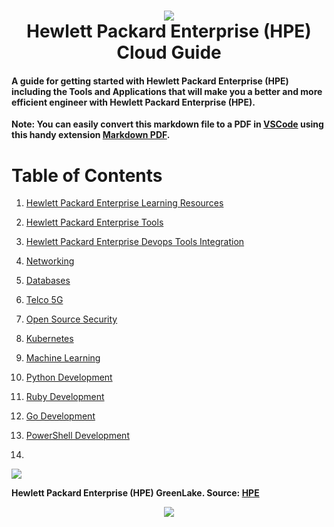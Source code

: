 <h1 align="center">
 <img src="https://user-images.githubusercontent.com/45159366/117585937-24126600-b0ca-11eb-87cc-dbcbc23173f7.png">
  <br />
Hewlett Packard Enterprise (HPE) Cloud Guide
</h1>

 #### A guide for getting started with Hewlett Packard Enterprise (HPE) including the Tools and Applications that will make you a better and more efficient engineer with Hewlett Packard Enterprise (HPE).
 
 **Note: You can easily convert this markdown file to a PDF in [VSCode](https://code.visualstudio.com/) using this handy extension [Markdown PDF](https://marketplace.visualstudio.com/items?itemName=yzane.markdown-pdf).**
 
 
# Table of Contents

1. [Hewlett Packard Enterprise Learning Resources](https://github.com/mikeroyal/HPE-Guide/blob/main/README.md#HPE-GreenLake-learning-resources)

2. [Hewlett Packard Enterprise Tools](https://github.com/mikeroyal/HPE-Guide/blob/main/README.md#HPE-GreenLake-tools)

3. [Hewlett Packard Enterprise Devops Tools Integration](https://github.com/mikeroyal/DigitalOcean-Guide/blob/main/README.md#HPE-GreenLake-devops-tools-integration)
 
4. [Networking](https://github.com/mikeroyal/HPE-Guide/blob/main/README.md#networking)

5. [Databases](https://github.com/mikeroyal/HPE-Guide/blob/main/README.md#databases)

6. [Telco 5G](https://github.com/mikeroyal/HPE-Guide/blob/main/README.md#telco-5g)

7. [Open Source Security](https://github.com/mikeroyal/HPE-Guide/blob/main/README.md#open-source-security)

8. [Kubernetes](https://github.com/mikeroyal/HPE-Guide/blob/main/README.md#kubernetes)

9. [Machine Learning](https://github.com/mikeroyal/HPE-Guide/blob/main/README.md#machine-learning)

10. [Python Development](https://github.com/mikeroyal/HPE-Guide/blob/main/README.md#python-development)

11. [Ruby Development](https://github.com/mikeroyal/HPE-Guide/blob/main/README.md#ruby-development)

12. [Go Development](https://github.com/mikeroyal/HPE-Guide/blob/main/README.md#go-development)

13. [PowerShell Development](https://github.com/mikeroyal/HPE-Guide/blob/main/README.md#powershell-development)
14. 

<img src="https://user-images.githubusercontent.com/45159366/117585939-25439300-b0ca-11eb-8bca-1efc792fa0f4.png">
 
 **Hewlett Packard Enterprise (HPE) GreenLake. Source: [HPE](https://www.hpe.com/)** 

<p align="center">
 <img src="https://user-images.githubusercontent.com/45159366/117585941-270d5680-b0ca-11eb-93dd-f175075e8f1d.png">
  <br />
</p>

